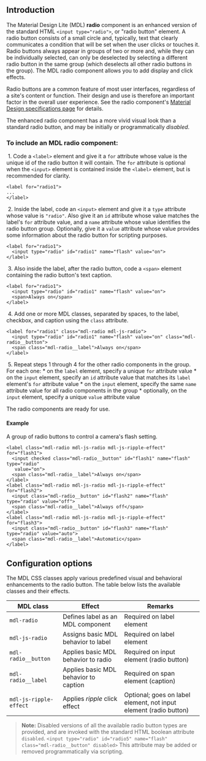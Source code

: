 <h2 id="introduction">Introduction</h2>

<p>The Material Design Lite (MDL) <strong>radio</strong> component is an enhanced version of the standard HTML <code>&lt;input type="radio"&gt;</code>, or "radio button" element. A radio button consists of a small circle and, typically, text that clearly communicates a condition that will be set when the user clicks or touches it. Radio buttons always appear in groups of two or more and, while they can be individually selected, can only be deselected by selecting a different radio button in the same group (which deselects all other radio buttons in the group). The MDL radio component allows you to add display and click effects.</p>

<p>Radio buttons are a common feature of most user interfaces, regardless of a site's content or function. Their design and use is therefore an important factor in the overall user experience. See the radio component's <a href="https://www.google.com/design/spec/components/selection-controls.html#selection-controls-radio-button">Material Design specifications page</a> for details.</p>

<p>The enhanced radio component has a more vivid visual look than a standard radio button, and may be initially or programmatically <em>disabled</em>.</p>

<h3 id="to-include-an-mdl-%2A%2Aradio%2A%2A-component%3A">To include an MDL <strong>radio</strong> component:</h3>

<p>&nbsp;1. Code a <code>&lt;label&gt;</code> element and give it a <code>for</code> attribute whose value is the unique id of the radio button it will contain. The <code>for</code> attribute is optional when the <code>&lt;input&gt;</code> element is contained inside the <code>&lt;label&gt;</code> element, but is recommended for clarity.</p>

<pre><code class="html">&lt;label for="radio1"&gt;
...
&lt;/label&gt;
</code></pre>

<p>&nbsp;2. Inside the label, code an <code>&lt;input&gt;</code> element and give it a <code>type</code> attribute whose value is <code>"radio"</code>. Also give it an <code>id</code> attribute whose value matches the label's <code>for</code> attribute value, and a <code>name</code> attribute whose value identifies the radio button group. Optionally, give it a <code>value</code> attribute whose value provides some information about the radio button for scripting purposes.</p>

<pre><code class="html">&lt;label for="radio1"&gt;
  &lt;input type="radio" id="radio1" name="flash" value="on"&gt;
&lt;/label&gt;
</code></pre>

<p>&nbsp;3. Also inside the label, after the radio button, code a <code>&lt;span&gt;</code> element containing the radio button's text caption.</p>

<pre><code class="html">&lt;label for="radio1"&gt;
  &lt;input type="radio" id="radio1" name="flash" value="on"&gt;
  &lt;span&gt;Always on&lt;/span&gt;
&lt;/label&gt;
</code></pre>

<p>&nbsp;4. Add one or more MDL classes, separated by spaces, to the label, checkbox, and caption using the <code>class</code> attribute.</p>

<pre><code class="html">&lt;label for="radio1" class="mdl-radio mdl-js-radio"&gt;
  &lt;input type="radio" id="radio1" name="flash" value="on" class="mdl-radio__button"&gt;
  &lt;span class="mdl-radio__label"&gt;Always on&lt;/span&gt;
&lt;/label&gt;
</code></pre>

<p>&nbsp;5. Repeat steps 1 through 4 for the other radio components in the group. For each one:
* on the <code>label</code> element, specify a unique <code>for</code> attribute value
* on the <code>input</code> element, specify an <code>id</code> attribute value that matches its <code>label</code> element's <code>for</code> attribute value
* on the <code>input</code> element, specify the same <code>name</code> attribute value for all radio components in the group
* optionally, on the <code>input</code> element, specify a unique <code>value</code> attribute value</p>

<p>The radio components are ready for use.</p>

<h4 id="example">Example</h4>

<p>A group of radio buttons to control a camera's flash setting.</p>

<pre><code class="html">&lt;label class="mdl-radio mdl-js-radio mdl-js-ripple-effect" for="flash1"&gt;
  &lt;input checked class="mdl-radio__button" id="flash1" name="flash" type="radio"
   value="on"&gt;
  &lt;span class="mdl-radio__label"&gt;Always on&lt;/span&gt;
&lt;/label&gt;
&lt;label class="mdl-radio mdl-js-radio mdl-js-ripple-effect" for="flash2"&gt;
  &lt;input class="mdl-radio__button" id="flash2" name="flash" type="radio" value="off"&gt;
  &lt;span class="mdl-radio__label"&gt;Always off&lt;/span&gt;
&lt;/label&gt;
&lt;label class="mdl-radio mdl-js-radio mdl-js-ripple-effect" for="flash3"&gt;
  &lt;input class="mdl-radio__button" id="flash3" name="flash" type="radio" value="auto"&gt;
  &lt;span class="mdl-radio__label"&gt;Automatic&lt;/span&gt;
&lt;/label&gt;
</code></pre>

<h2 id="configuration-options">Configuration options</h2>

<p>The MDL CSS classes apply various predefined visual and behavioral enhancements to the radio button. The table below lists the available classes and their effects.</p>

<table>
<thead>
<tr>
  <th>MDL class</th>
  <th>Effect</th>
  <th>Remarks</th>
</tr>
</thead>
<tbody>
<tr>
  <td><code>mdl-radio</code></td>
  <td>Defines label as an MDL component</td>
  <td>Required on label element</td>
</tr>
<tr>
  <td><code>mdl-js-radio</code></td>
  <td>Assigns basic MDL behavior to label</td>
  <td>Required on label element</td>
</tr>
<tr>
  <td><code>mdl-radio__button</code></td>
  <td>Applies basic MDL behavior to radio</td>
  <td>Required on input element (radio button)</td>
</tr>
<tr>
  <td><code>mdl-radio__label</code></td>
  <td>Applies basic MDL behavior to caption</td>
  <td>Required on span element (caption)</td>
</tr>
<tr>
  <td><code>mdl-js-ripple-effect</code></td>
  <td>Applies <em>ripple</em> click effect</td>
  <td>Optional; goes on label element, not input element (radio button)</td>
</tr>
</tbody>
</table>

<blockquote>
  <p><strong>Note:</strong> Disabled versions of all the available radio button types are provided, and are invoked with the standard HTML boolean attribute <code>disabled</code>. <code>&lt;input type="radio" id="radio5" name="flash" class="mdl-radio__button" disabled&gt;</code>
  This attribute may be added or removed programmatically via scripting.</p>
</blockquote>
